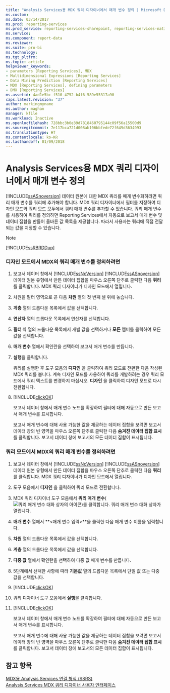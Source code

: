 ```yaml
---
title: "Analysis Services용 MDX 쿼리 디자이너에서 매개 변수 정의 | Microsoft Docs"
ms.custom: 
ms.date: 03/14/2017
ms.prod: reporting-services
ms.prod_service: reporting-services-sharepoint, reporting-services-native
ms.service: 
ms.component: report-data
ms.reviewer: 
ms.suite: pro-bi
ms.technology: 
ms.tgt_pltfrm: 
ms.topic: article
helpviewer_keywords:
- parameters [Reporting Services], MDX
- Multidimensional Expressions [Reporting Services]
- Data Mining Prediction [Reporting Services]
- MDX [Reporting Services], defining parameters
- DMX [Reporting Services]
ms.assetid: 4ad1e5bc-f510-4752-b4f6-589e55317a90
caps.latest.revision: "37"
author: markingmyname
ms.author: maghan
manager: kfile
ms.workload: Inactive
ms.openlocfilehash: 728bbc3b0e39d7818460795144c09f56a15500d9
ms.sourcegitcommit: 7e117bca721d008ab106bbfede72f649d3634993
ms.translationtype: HT
ms.contentlocale: ko-KR
ms.lasthandoff: 01/09/2018
---
```

# <a name="define-parameters-in-the-mdx-query-designer-for-analysis-services"></a>Analysis Services용 MDX 쿼리 디자이너에서 매개 변수 정의
  [!INCLUDE[ssASnoversion](../../includes/ssasnoversion-md.md)] 데이터 원본에 대한 MDX 쿼리를 매개 변수화하려면 쿼리 매개 변수를 쿼리에 추가해야 합니다. MDX 쿼리 디자이너에서 필터를 지정하여 디자인 모드와 쿼리 모드 모두에서 쿼리 매개 변수를 추가할 수 있습니다. 쿼리 매개 변수를 사용하여 쿼리를 정의하면 Reporting Services에서 자동으로 보고서 매개 변수 및 데이터 집합을 만들어 올바른 값 목록을 제공합니다. 따라서 사용자는 쿼리에 직접 전달되는 값을 지정할 수 있습니다.  
  
> [!NOTE]  
>  [!INCLUDE[ssRBRDDup](../../includes/ssrbrddup-md.md)]  
  
### <a name="to-define-a-query-parameter-in-mdx-in-design-mode"></a>디자인 모드에서 MDX의 쿼리 매개 변수를 정의하려면  
  
1.  보고서 데이터 창에서 [!INCLUDE[ssNoVersion](../../includes/ssnoversion-md.md)] [!INCLUDE[ssASnoversion](../../includes/ssasnoversion-md.md)] 데이터 원본 유형에서 만든 데이터 집합을 마우스 오른쪽 단추로 클릭한 다음 **쿼리**를 클릭합니다. MDX 쿼리 디자이너가 디자인 모드에서 열립니다.  
  
2.  차원을 필터 영역으로 끈 다음 **차원** 열의 첫 번째 셀 위에 놓습니다.  
  
3.  **계층** 열의 드롭다운 목록에서 값을 선택합니다.  
  
4.  **연산자** 열의 드롭다운 목록에서 연산자를 선택합니다.  
  
5.  **필터 식** 열의 드롭다운 목록에서 개별 값을 선택하거나 **모든** 멤버를 클릭하여 모든 값을 선택합니다.  
  
6.  **매개 변수** 열에서 확인란을 선택하여 보고서 매개 변수를 만듭니다.  
  
7.  **실행**을 클릭합니다.  
  
     쿼리를 실행한 후 도구 모음의 **디자인** 을 클릭하여 쿼리 모드로 전환한 다음 작성된 MDX 쿼리를 봅니다. 계속 디자인 모드를 사용하여 쿼리를 개발하려는 경우 쿼리 모드에서 쿼리 텍스트를 변경하지 마십시오. **디자인** 을 클릭하여 디자인 모드로 다시 전환합니다.  
  
8.  [!INCLUDE[clickOK](../../includes/clickok-md.md)]  
  
     보고서 데이터 창에서 매개 변수 노드를 확장하여 필터에 대해 자동으로 만든 보고서 매개 변수를 표시합니다.  
  
     보고서 매개 변수에 대해 사용 가능한 값을 제공하는 데이터 집합을 보려면 보고서 데이터 창의 빈 영역을 마우스 오른쪽 단추로 클릭한 다음 **숨겨진 데이터 집합 표시**를 클릭합니다. 보고서 데이터 창에 보고서의 모든 데이터 집합이 표시됩니다.  
  
### <a name="to-define-a-query-parameter-in-mdx-in-query-mode"></a>쿼리 모드에서 MDX의 쿼리 매개 변수를 정의하려면  
  
1.  보고서 데이터 창에서 [!INCLUDE[ssNoVersion](../../includes/ssnoversion-md.md)] [!INCLUDE[ssASnoversion](../../includes/ssasnoversion-md.md)] 데이터 원본 유형에서 만든 데이터 집합을 마우스 오른쪽 단추로 클릭한 다음 **쿼리**를 클릭합니다. MDX 쿼리 디자이너가 디자인 모드에서 열립니다.  
  
2.  도구 모음에서 **디자인** 을 클릭하여 쿼리 모드로 전환합니다.  
  
3.  MDX 쿼리 디자이너 도구 모음에서 **쿼리 매개 변수**(![쿼리 매개 변수 대화 상자의 아이콘](../../reporting-services/report-data/media/iconqueryparameter.gif "쿼리 매개 변수 대화 상자의 아이콘"))를 클릭합니다. 쿼리 매개 변수 대화 상자가 열립니다.  
  
4.  **매개 변수** 열에서 **\<매개 변수 입력>**을 클릭한 다음 매개 변수 이름을 입력합니다.  
  
5.  **차원** 열의 드롭다운 목록에서 값을 선택합니다.  
  
6.  **계층** 열의 드롭다운 목록에서 값을 선택합니다.  
  
7.  **다중 값** 열에서 확인란을 선택하여 다중 값 매개 변수를 만듭니다.  
  
8.  5단계에서 선택한 사항에 따라 **기본값** 열의 드롭다운 목록에서 단일 값 또는 다중 값을 선택합니다.  
  
9. [!INCLUDE[clickOK](../../includes/clickok-md.md)]  
  
10. 쿼리 디자이너 도구 모음에서 **실행**을 클릭합니다.  
  
11. [!INCLUDE[clickOK](../../includes/clickok-md.md)]  
  
     보고서 데이터 창에서 매개 변수 노드를 확장하여 필터에 대해 자동으로 만든 보고서 매개 변수를 표시합니다.  
  
     보고서 매개 변수에 대해 사용 가능한 값을 제공하는 데이터 집합을 보려면 보고서 데이터 창의 빈 영역을 마우스 오른쪽 단추로 클릭한 다음 **숨겨진 데이터 집합 표시**를 클릭합니다. 보고서 데이터 창에 보고서의 모든 데이터 집합이 표시됩니다.  
  
## <a name="see-also"></a>참고 항목  
 [MDX용 Analysis Services 연결 형식 &#40;SSRS&#41;](../../reporting-services/report-data/analysis-services-connection-type-for-mdx-ssrs.md)   
 [Analysis Services MDX 쿼리 디자이너 사용자 인터페이스](../../reporting-services/report-data/analysis-services-mdx-query-designer-user-interface.md)  
  
  
